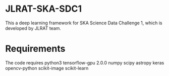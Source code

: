 # JLRAT-SKA-SDC1
This a deep learning framework for SKA Science Data Challenge 1, which is developed by JLRAT team.


# Requirements
The code requires python3 
tensorflow-gpu 2.0.0
numpy
scipy
astropy
keras 
opencv-python
scikit-image
scikit-learn
